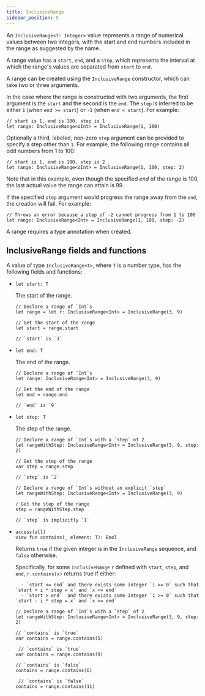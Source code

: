 ```yaml
---
title: InclusiveRange
sidebar_position: 9
---
```


An `InclusiveRange<T: Integer>` value represents a range of numerical values between two integers, with the start and end numbers included in the range as suggested by the name. 

A range value has a `start`, `end`, and a `step`, which represents the interval at which the range's values are separated from `start` to `end`.  

A range can be created using the `InclusiveRange` constructor, which can take two or three arguments. 

In the case where the range is constructed with two arguments, the first argument is the `start` and the second is the `end`. The `step` is inferred to be either `1` (when `end >= start`) or `-1` (when `end < start`). For example:

```cadence
// start is 1, end is 100, step is 1
let range: InclusiveRange<UInt> = InclusiveRange(1, 100)
```

Optionally a third, labeled, non-zero `step` argument can be provided to specify a step other than `1`. For example, the following range contains all odd numbers from 1 to 100:

```cadence
// start is 1, end is 100, step is 2
let range: InclusiveRange<UInt> = InclusiveRange(1, 100, step: 2)
```

Note that in this example, even though the specified _end_ of the range is 100, the last actual value the range can attain is 99.

If the specified `step` argument would progress the range away from the `end`, the creation will fail. For example:

```cadence
// Throws an error because a step of -2 cannot progress from 1 to 100
let range: InclusiveRange<Int> = InclusiveRange(1, 100, step: -2)
```

A range requires a type annotation when created. 

## InclusiveRange fields and functions

A value of type `InclusiveRange<T>`, where `T` is a number type, has the following fields and functions:

- 
    ```cadence
    let start: T
    ```

    The start of the range.

    ```cadence
    // Declare a range of `Int`s
    let range = let r: InclusiveRange<Int> = InclusiveRange(3, 9)

    // Get the start of the range
    let start = range.start

    // `start` is `3`
    ```

- 
    ```cadence
    let end: T
    ```

    The end of the range.

    ```cadence
    // Declare a range of `Int`s
    let range: InclusiveRange<Int> = InclusiveRange(3, 9)

    // Get the end of the range
    let end = range.end

    // `end` is `9`
    ```

- 
    ```cadence
    let step: T
    ```

    The step of the range.

    ```cadence
    // Declare a range of `Int`s with a `step` of 2
    let rangeWithStep: InclusiveRange<Int> = InclusiveRange(3, 9, step: 2)

    // Get the step of the range
    var step = range.step

    // `step` is `2`

    // Declare a range of `Int`s without an explicit `step`
    let rangeWithStep: InclusiveRange<Int> = InclusiveRange(3, 9)

    / Get the step of the range
    step = rangeWithStep.step

    // `step` is implicitly `1`
    ```

- 
    ```cadence
    access(all)
    view fun contains(_ element: T): Bool
    ```

    Returns `true` if the given integer is in the `InclusiveRange` sequence, and `false` otherwise.

    Specifically, for some `InclusiveRange` `r` defined with `start`, `step`, and `end`, `r.contains(x)` returns true if either:

        - `start <= end` and there exists some integer `i >= 0` such that `start + i * step = x` and `x <= end`
        - `start > end`  and there exists some integer `i >= 0` such that `start - i * step = x` and `x >= end`

    ```cadence
    // Declare a range of `Int`s with a `step` of 2
    let rangeWithStep: InclusiveRange<Int> = InclusiveRange(3, 9, step: 2)

    // `contains` is `true`
    var contains = range.contains(5)

     // `contains` is `true`
    var contains = range.contains(9)

    // `contains` is `false`
    contains = range.contains(6)

     // `contains` is `false`
    contains = range.contains(11)
    ```

<!-- Relative links. Will not render on the page -->

